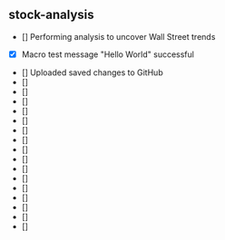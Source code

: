 ## stock-analysis
- []  Performing analysis to uncover Wall Street trends
- [x] Macro test message "Hello World" successful
- [] Uploaded saved changes to GitHub
- []
- []
- []
- []
- []
- []
- []
- []
- []
- []
- []
- []
- []
- []
- []
- []
